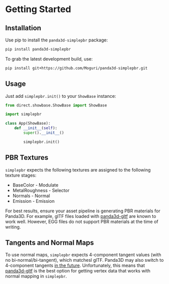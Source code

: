 # Getting Started


## Installation

Use pip to install the `panda3d-simplepbr` package:

```bash
pip install panda3d-simplepbr
```

To grab the latest development build, use:

```bash
pip install git+https://github.com/Moguri/panda3d-simplepbr.git
```

## Usage

Just add `simplepbr.init()` to your `ShowBase` instance:

```python
from direct.showbase.ShowBase import ShowBase

import simplepbr

class App(ShowBase):
    def __init__(self):
        super().__init__()

        simplepbr.init()
```

## PBR Textures

`simplepbr` expects the following textures are assigned to the following texture stages:

* BaseColor - Modulate
* MetalRoughness - Selector
* Normals - Normal
* Emission - Emission

For best results, ensure your asset pipeline is generating PBR materials for Panda3D.
For example, glTF files loaded with [panda3d-gltf](https://github.com/Moguri/panda3d-gltf) are known to work well.
However, EGG files do not support PBR materials at the time of writing.

## Tangents and Normal Maps

To use normal maps, `simplepbr` expects 4-component tangent values (with no bi-normal/bi-tangent), which matchesl glTF.
Panda3D may also switch to 4-component tangents [in the future](https://github.com/panda3d/panda3d/issues/546).
Unfortunately, this means that [panda3d-gltf](https://github.com/Moguri/panda3d-gltf) is the best option for getting vertex data that works with normal mapping in `simplepbr`.
